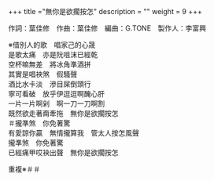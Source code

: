 +++
title ="無你是欲擱按怎"
description = ""
weight = 9
+++

作詞：葉佳修　作曲：葉佳修　編曲：G.TONE　製作人：李富興

※借別人的歌　唱家己的心晟  
是歌太痛　亦是阮咀沫已經乾  
空杯嘛無差　將冰角準酒拼  
其實是唱袂煞　假騷聲  
酒比水卡淡　滲目屎倒頭行  
寧可看破　放乎伊逗逗啊醃心肝  
一片一片啊剁　啊一刀一刀啊割  
既然欲走著甭牽拖　無你是欲擱按怎  
＃攏準煞　你免著驚  
有愛諒你贏　無情攏算我　管太人按怎風聲  
攏準煞　你免著驚  
已經痛甲哎袂出聲　無你是欲擱按怎  

重複※＃＃